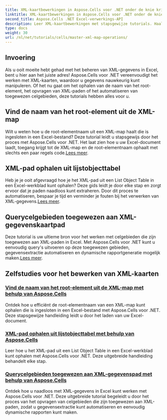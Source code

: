 ```yaml
---
title: XML-kaartbewerkingen in Aspose.Cells voor .NET onder de knie krijgen
linktitle: XML-kaartbewerkingen in Aspose.Cells voor .NET onder de knie krijgen
second_title: Aspose.Cells .NET Excel-verwerkings-API
description: Leer XML-kaartbewerkingen met stapsgewijze tutorials. Haal root-elementen op, vraag XML-paden op en breng celgebieden in Excel-bestanden eenvoudig in kaart.
type: docs
weight: 30
url: /nl/net/tutorials/cells/master-xml-map-operations/
---
```

## Invoering

Als u ooit moeite hebt gehad met het beheren van XML-gegevens in Excel, bent u hier aan het juiste adres! Aspose.Cells voor .NET vereenvoudigt het werken met XML-kaarten, waardoor u gegevens nauwkeurig kunt manipuleren. Of het nu gaat om het ophalen van de naam van het root-element, het opvragen van XML-paden of het automatiseren van toegewezen celgebieden, deze tutorials hebben alles voor u.

## Vind de naam van het root-element uit de XML-map  
 Wilt u weten hoe u de root-elementnaam uit een XML-map haalt die is ingesloten in een Excel-bestand? Deze tutorial leidt u stapsgewijs door het proces met Aspose.Cells voor .NET. Het laat zien hoe u uw Excel-document laadt, toegang krijgt tot de XML-map en de root-elementnaam ophaalt met slechts een paar regels code.[Lees meer](./find-root-element-name-from-xml-map/).

## XML-pad ophalen uit lijstobjecttabel  
 Heb je je ooit afgevraagd hoe je het XML-pad uit een List Object Table in een Excel-werkblad kunt ophalen? Deze gids leidt je door elke stap en zorgt ervoor dat je paden naadloos kunt extraheren. Door dit proces te automatiseren, bespaar je tijd en verminder je fouten bij het verwerken van XML-gegevens.[Lees meer](./retrieve-xml-path-from-list-object-table/).

## Querycelgebieden toegewezen aan XML-gegevenskaartpad  
 Deze tutorial is uw ultieme bron voor het werken met celgebieden die zijn toegewezen aan XML-paden in Excel. Met Aspose.Cells voor .NET kunt u eenvoudig query's uitvoeren op deze toegewezen gebieden, gegevensextractie automatiseren en dynamische rapportgeneratie mogelijk maken.[Lees meer](./query-cell-areas-mapped-to-xml-data-map-path/).

## Zelfstudies voor het bewerken van XML-kaarten
### [Vind de naam van het root-element uit de XML-map met behulp van Aspose.Cells](./find-root-element-name-from-xml-map/)
Ontdek hoe u efficiënt de root-elementnaam van een XML-map kunt ophalen die is ingesloten in een Excel-bestand met Aspose.Cells voor .NET. Deze stapsgewijze handleiding leidt u door het laden van uw Excel-document.
### [XML-pad ophalen uit lijstobjecttabel met behulp van Aspose.Cells](./retrieve-xml-path-from-list-object-table/)
Leer hoe u het XML-pad uit een List Object Table in een Excel-werkblad kunt ophalen met Aspose.Cells voor .NET. Deze uitgebreide handleiding behandelt elke stap.
### [Querycelgebieden toegewezen aan XML-gegevenspad met behulp van Aspose.Cells](./query-cell-areas-mapped-to-xml-data-map-path/)
Ontdek hoe u naadloos met XML-gegevens in Excel kunt werken met Aspose.Cells voor .NET. Deze uitgebreide tutorial begeleidt u door het proces van het opvragen van celgebieden die zijn toegewezen aan XML-paden, zodat u gegevensextractie kunt automatiseren en eenvoudig dynamische rapporten kunt maken.
